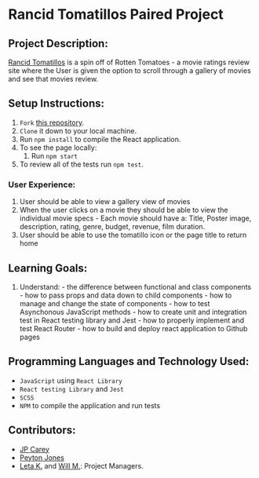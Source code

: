 # Rancid Tomatillos Paired Project

## Project Description:
[Rancid Tomatillos](https://jaypeasee.github.io/rancid-tomatillos/) is a spin off of Rotten Tomatoes - a movie ratings review site where the User is given the option to scroll through a gallery of movies and see that movies review.



## Setup Instructions:
  1. `Fork` [this repository](https://github.com/jaypeasee/rancid-tomatillos).
  2. `Clone` it down to your local machine. 
  3. Run `npm install` to compile the React application.
  4. To see the page locally:
     1. Run `npm start`
  5. To review all of the tests run `npm test`.

### User Experience:
  1. User should be able to view a gallery view of movies 
  2. When the user clicks on a movie they should be able to view the individual movie specs
    - Each movie should have a: Title, Poster image, description, rating, genre, budget, revenue, film duration.
  3. User should be able to use the tomatillo icon or the page title to return home

## Learning Goals:
  1. Understand: 
    - the difference between functional and class components
    - how to pass props and data down to child components
    - how to manage and change the state of components
    - how to test Asynchonous JavaScript methods 
    - how to create unit and integration test in React testing library and Jest 
    - how to properly implement and test React Router
    - how to build and deploy react application to Github pages
    
  
## Programming Languages and Technology Used:
* `JavaScript` using `React Library` 
* `React testing Library` and `Jest` 
* `SCSS`
* `NPM` to compile the application and run tests



## Contributors:
* [JP Carey](https://github.com/jaypeasee)
* [Peyton Jones](https://github.com/peytonjo)
* [Leta K.](https://github.com/BobGu) and [Will M.](https://github.com/Kalikoze): Project Managers.
